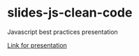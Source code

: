 # slides-js-clean-code

Javascript best practices presentation

[Link for presentation](https://gitpitch.com/pauloluan/slides-js-clean-code/master)